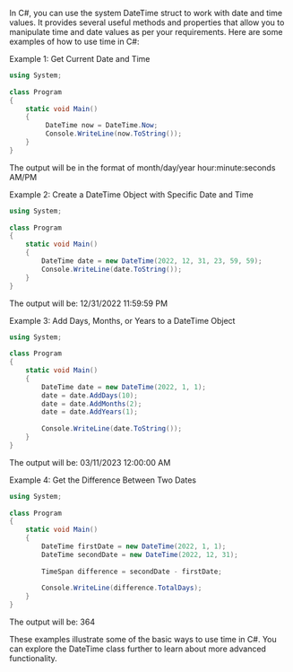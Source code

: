 In C#, you can use the system DateTime struct to work with date and time values. It provides several useful methods and properties that allow you to manipulate time and date values as per your requirements. Here are some examples of how to use time in C#:

Example 1: Get Current Date and Time
```csharp
using System;
 
class Program
{
    static void Main()
    {
         DateTime now = DateTime.Now;
         Console.WriteLine(now.ToString());
    }
}
```
The output will be in the format of month/day/year hour:minute:seconds AM/PM

Example 2: Create a DateTime Object with Specific Date and Time
```csharp
using System;
 
class Program
{
    static void Main()
    {
        DateTime date = new DateTime(2022, 12, 31, 23, 59, 59);
        Console.WriteLine(date.ToString());
    }
}
```
The output will be: 12/31/2022 11:59:59 PM

Example 3: Add Days, Months, or Years to a DateTime Object
```csharp
using System;
 
class Program
{
    static void Main()
    {
        DateTime date = new DateTime(2022, 1, 1);
        date = date.AddDays(10);
        date = date.AddMonths(2);
        date = date.AddYears(1);
 
        Console.WriteLine(date.ToString());
    }
}
```
The output will be: 03/11/2023 12:00:00 AM

Example 4: Get the Difference Between Two Dates
```csharp
using System;
 
class Program
{
    static void Main()
    {
        DateTime firstDate = new DateTime(2022, 1, 1);
        DateTime secondDate = new DateTime(2022, 12, 31);
 
        TimeSpan difference = secondDate - firstDate;
 
        Console.WriteLine(difference.TotalDays);
    }
}
```
The output will be: 364

These examples illustrate some of the basic ways to use time in C#. You can explore the DateTime class further to learn about more advanced functionality.